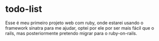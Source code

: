 # todo-list

Esse é meu primeiro projeto web com ruby,
onde estarei usando o framework sinatra para me ajudar, optei por ele por ser mais fácil que o rails,
mas posteriormente pretendo migrar para o ruby-on-rails.
